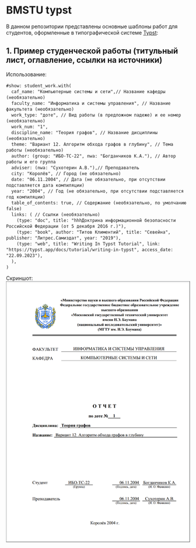 # BMSTU typst

В данном репозитории представлены основные шаблоны работ для студентов, оформленные в типографической системе [Typst](https://typst.app):

## 1. Пример студенческой работы (титульный лист, оглавление, ссылки на источники)

Использование:
```typst
#show: student_work.with(
  caf_name: "Компьютерные системы и сети",// Название кафедры (необязательно)
  faculty_name: "Информатика и системы управления", // Название факультета (необязательно)
  work_type: "доте", // Вид работы (в предложном падеже) и ее номер (необязательно)
  work_num: "1",
  discipline_name: "Теория графов", // Название дисциплины (необязательно)
  theme: "Вариант 12. Алгоритм обхода графов в глубину", // Тема работы (необязательно)
  author: (group: "ИБО-ТС-22", nwa: "Богданчиков К.А."), // Автор работы и его группа
  adviser: (nwa: "Сухотерин А.В."),// Преподаватель
  city: "Королёв", // Город (не обязательно)
  date: "06.11.2004", // Дата (не обязательно, при отсутствии подставляется дата компиляции)
  year: "2004", // Год (не обязательно, при отсутствии подставляется год компиляции) 
  table_of_contents: true, // Содержание (необязательно, по умолчанию false) 
  links: ( // Ссылки (необязательно) 
    (type: "doc", title: "hhhДоктрина информационной безопасности Российской Федерации (от 5 декабря 2016 г.)"),
    (type: "book", author: "Титов Климентий", title: "Севейна", publisher: "Литрес.Самиздат", year: "2019"),
    (type: "web", title: "Writing In Typst Tutorial", link: "https://typst.app/docs/tutorial/writing-in-typst", access_date: "22.09.2023"),
  ),
)
```
Скриншот:
![Пример](example-report.png)
